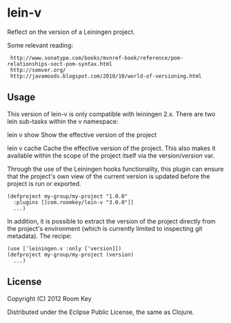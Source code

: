 # lein-v

Reflect on the version of a Leiningen project.

Some relevant reading:

     http://www.sonatype.com/books/mvnref-book/reference/pom-relationships-sect-pom-syntax.html
     http://semver.org/
     http://javamoods.blogspot.com/2010/10/world-of-versioning.html

## Usage

This version of lein-v is only compatible with leiningen 2.x.  There
are two lein sub-tasks within the v namespace:

lein v show
     Show the effective version of the project

lein v cache
     Cache the effective version of the project.  This also makes it
     available within the scope of the project itself via the
     version/*version* var.

Through the use of the Leiningen hooks functionality, this plugin can ensure
that the project's own view of the current version is updated before the project
is run or exported.

    (defproject my-group/my-project "1.0.0"
      :plugins [[com.roomkey/lein-v "3.0.0"]]
      ...)

In addition, it is possible to extract the version of the project directly
from the project's environment (which is currently limited to inspecting git
metadata).  The recipe:

    (use ['leiningen.v :only ['version]])
    (defproject my-group/my-project (version)
      ...)

## License

Copyright (C) 2012 Room Key

Distributed under the Eclipse Public License, the same as Clojure.
